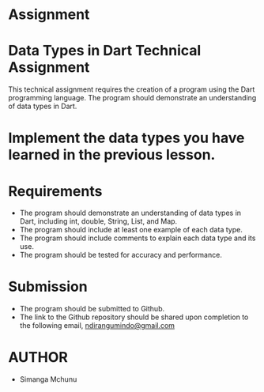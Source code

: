# Assignment

# Data Types in Dart Technical Assignment

This technical assignment requires the creation of a program using the Dart programming language. The program should demonstrate an understanding of data types in Dart. 
# Implement the data types you have learned in the previous lesson.

# Requirements
- The program should demonstrate an understanding of data types in Dart, including int, double, String, List, and Map.
- The program should include at least one example of each data type.
- The program should include comments to explain each data type and its use.
- The program should be tested for accuracy and performance.

# Submission

- The program should be submitted to Github.
- The link to the Github repository should be shared upon completion to the following email, ndirangumindo@gmail.com


# AUTHOR
- Simanga Mchunu